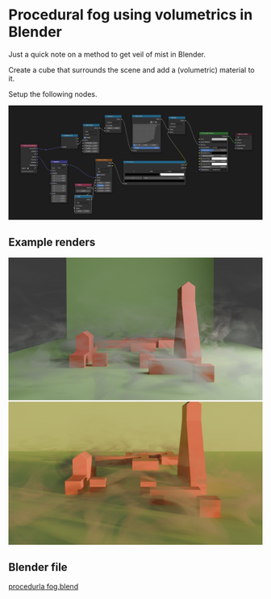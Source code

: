 # Procedural fog using volumetrics in Blender

Just a quick note on a method to get veil of mist in Blender.

Create a cube that surrounds the scene and add a (volumetric) material to it. 

Setup the following nodes.

<img src="node setup.png">


## Example renders

<img src="sample.png">
<img src="sample2.png">

## Blender file

[procedurla fog.blend](procedural%20fog.blend)
